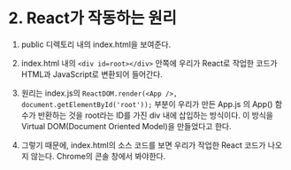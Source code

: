 # 2. React가 작동하는 원리

1. public 디렉토리 내의 index.html을 보여준다.

2. index.html 내의 `<div id=root></div>` 안쪽에 우리가 React로 작업한 코드가 HTML과 JavaScript로 변환되어 들어간다.

3. 원리는 index.js의 `ReactDOM.render(<App />, document.getElementById('root'));` 부분이 우리가 만든 App.js 의 App() 함수가 반환하는 것을 root라는 ID를 가진 div 내에 삽입하는 방식이다. 이 방식을 Virtual DOM(Document Oriented Model)을 만들었다고 한다.

4. 그렇기 때문에, index.html의 소스 코드를 보면 우리가 작업한 React 코드가 나오지 않는다. Chrome의 콘솔 창에서 봐야한다.